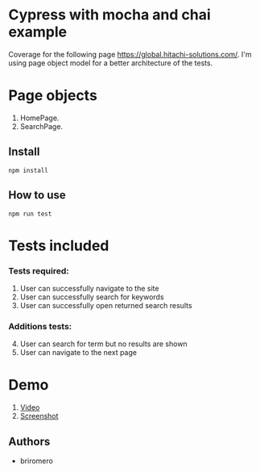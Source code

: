 
# Cypress with mocha and chai example

Coverage for the following page  https://global.hitachi-solutions.com/.
I'm using page object model for a better architecture of the tests.

# Page objects 
1. HomePage.
2. SearchPage.

## Install
```
npm install

```
## How to use
`npm run test`

# Tests included
### Tests required:
1. User can successfully navigate to the site
2. User can successfully search for keywords
3. User can successfully open returned search results

### Additions tests:
4. User can search for term but no results are shown
5. User can navigate to the next page

# Demo
1. [Video](https://github.com/Brithrome/cypress-chai-Mocha/demo/video.mp4)
2. [Screenshot](https://github.com/Brithrome/cypress-chai-Mocha/demo/screenshot.png)

## Authors

- briromero

